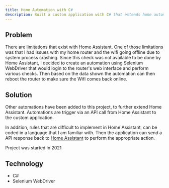 ```yaml
---
title: Home Automation with C#
description: Built a custom application with C# that extends home automation system
---
```


## Problem

There are limitations that exist with Home Assistant. One of those limitations was that 
I had issues with my home router and the wifi going offline due to system process crashing. 
Since this check was not available to be done by Home Assistant, I decided to create an automation
using Selenium WebDriver that would login to the router's web interface and perform various 
checks. Then based on the data shown the automation can then reboot the router to make sure
the Wifi comes back online. 

## Solution

Other automations have been added to this project, to further extend Home Assistant. 
Automations are trigger via an API call from Home Assistant to the custom application.

In addition, rules that are difficult to implement in Home Assistant, can be coded in a 
language that I am familiar with. Then the application can send a API response back to 
<a href="https://home-assistant.io" target="_blank">Home Assistant</a>
to perform the appropriate action.

Project was started in 2021

## Technology

* C#
* Selenium WebDriver
